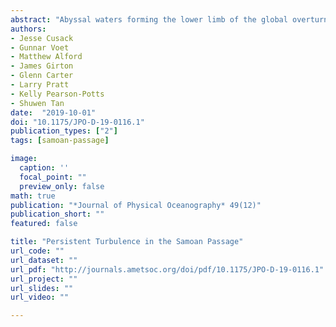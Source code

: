 ```yaml
---
abstract: "Abyssal waters forming the lower limb of the global overturning circulation flow through the Samoan Passage and are modified by intense mixing. Thorpe scale based estimates of dissipation from moored profilers deployed on top of two sills for 17 months reveal that turbulence is continuously generated in the Passage. Overturns were observed in a density band where the Richardson number was often smaller than 1/4, consistent with shear instability occurring at the upper interface of the fast flowing bottom water layer. The magnitude of dissipation was found to be stable on long time scales from weeks to months. A second array of 12 moored profilers deployed for a shorter duration but profiling at higher frequency was able to resolve variability in dissipation on time scales of days to hours. At some mooring locations near-inertial and tidal modulation of the dissipation rate was observed. However, the modulation was not spatially coherent across the Passage. The magnitude and vertical structure of dissipation from observations at one of the major sills is compared with an idealised 2D numerical simulation that includes a barotropic tidal forcing. Depth integrated dissipation rates agree between model and observations to within a factor of 3. The tide has a negligible effect on the mean dissipation. These observations reinforce the notion that the Samoan Passage is an important mixing hot spot in the global ocean where waters are being transformed continuously."
authors:
- Jesse Cusack
- Gunnar Voet
- Matthew Alford
- James Girton
- Glenn Carter
- Larry Pratt
- Kelly Pearson-Potts
- Shuwen Tan
date:  "2019-10-01"
doi: "10.1175/JPO-D-19-0116.1"
publication_types: ["2"]
tags: [samoan-passage]

image:
  caption: ''
  focal_point: ""
  preview_only: false
math: true
publication: "*Journal of Physical Oceanography* 49(12)"
publication_short: ""
featured: false

title: "Persistent Turbulence in the Samoan Passage"
url_code: ""
url_dataset: ""
url_pdf: "http://journals.ametsoc.org/doi/pdf/10.1175/JPO-D-19-0116.1"
url_project: ""
url_slides: ""
url_video: ""

---
```



